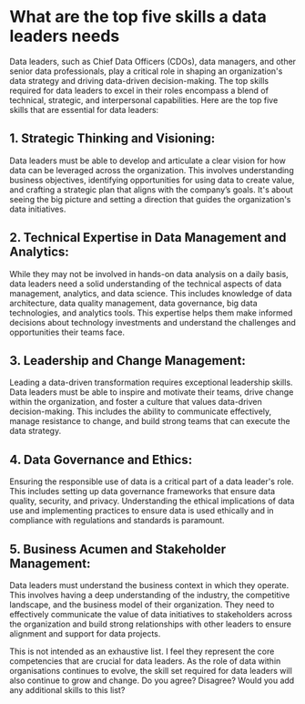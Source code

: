 # What are the top five skills a data leaders needs 

Data leaders, such as Chief Data Officers (CDOs), data managers, and other senior data professionals, play a critical role in shaping an organization's data strategy and driving data-driven decision-making. The top skills required for data leaders to excel in their roles encompass a blend of technical, strategic, and interpersonal capabilities. Here are the top five skills that are essential for data leaders:

## 1. **Strategic Thinking and Visioning**: 

Data leaders must be able to develop and articulate a clear vision for how data can be leveraged across the organization. This involves understanding business objectives, identifying opportunities for using data to create value, and crafting a strategic plan that aligns with the company’s goals. It's about seeing the big picture and setting a direction that guides the organization's data initiatives.

## 2. **Technical Expertise in Data Management and Analytics**: 

While they may not be involved in hands-on data analysis on a daily basis, data leaders need a solid understanding of the technical aspects of data management, analytics, and data science. This includes knowledge of data architecture, data quality management, data governance, big data technologies, and analytics tools. This expertise helps them make informed decisions about technology investments and understand the challenges and opportunities their teams face.

## 3. **Leadership and Change Management**: 

Leading a data-driven transformation requires exceptional leadership skills. Data leaders must be able to inspire and motivate their teams, drive change within the organization, and foster a culture that values data-driven decision-making. This includes the ability to communicate effectively, manage resistance to change, and build strong teams that can execute the data strategy.

## 4. **Data Governance and Ethics**: 

Ensuring the responsible use of data is a critical part of a data leader's role. This includes setting up data governance frameworks that ensure data quality, security, and privacy. Understanding the ethical implications of data use and implementing practices to ensure data is used ethically and in compliance with regulations and standards is paramount.

## 5. **Business Acumen and Stakeholder Management**: 

Data leaders must understand the business context in which they operate. This involves having a deep understanding of the industry, the competitive landscape, and the business model of their organization. They need to effectively communicate the value of data initiatives to stakeholders across the organization and build strong relationships with other leaders to ensure alignment and support for data projects.

This is not intended as an exhaustive list. I feel they represent the core competencies that are crucial for data leaders. As the role of data within organisations continues to evolve, the skill set required for data leaders will also continue to grow and change. Do you agree? Disagree? Would you add any additional skills to this list?
